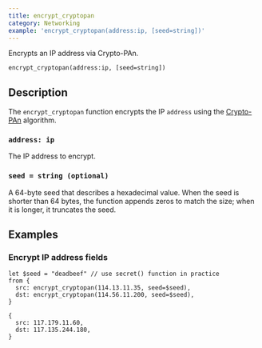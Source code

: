 ```yaml
---
title: encrypt_cryptopan
category: Networking
example: 'encrypt_cryptopan(address:ip, [seed=string])'
---
```



Encrypts an IP address via Crypto-PAn.

```tql
encrypt_cryptopan(address:ip, [seed=string])
```

## Description

The `encrypt_cryptopan` function encrypts the IP `address` using the
[Crypto-PAn](https://en.wikipedia.org/wiki/Crypto-PAn) algorithm.

### `address: ip`

The IP address to encrypt.

### `seed = string (optional)`

A 64-byte seed that describes a hexadecimal value. When the seed is shorter than
64 bytes, the function appends zeros to match the size; when it is longer, it
truncates the seed.

## Examples

### Encrypt IP address fields

```tql
let $seed = "deadbeef" // use secret() function in practice
from {
  src: encrypt_cryptopan(114.13.11.35, seed=$seed),
  dst: encrypt_cryptopan(114.56.11.200, seed=$seed),
}
```

```tql
{
  src: 117.179.11.60,
  dst: 117.135.244.180,
}
```
